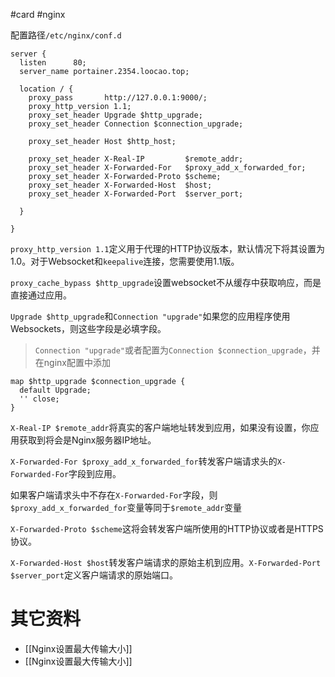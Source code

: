 #card #nginx 

配置路径`/etc/nginx/conf.d`

```nginx
server {
  listen      80;
  server_name portainer.2354.loocao.top;

  location / {
    proxy_pass       http://127.0.0.1:9000/;
    proxy_http_version 1.1;
    proxy_set_header Upgrade $http_upgrade;
    proxy_set_header Connection $connection_upgrade;
    
    proxy_set_header Host $http_host;

    proxy_set_header X-Real-IP         $remote_addr;
    proxy_set_header X-Forwarded-For   $proxy_add_x_forwarded_for;
    proxy_set_header X-Forwarded-Proto $scheme;
    proxy_set_header X-Forwarded-Host  $host;
    proxy_set_header X-Forwarded-Port  $server_port;

  }

}
```

`proxy_http_version 1.1`定义用于代理的HTTP协议版本，默认情况下将其设置为1.0。对于Websocket和`keepalive`连接，您需要使用1.1版。

`proxy_cache_bypass $http_upgrade`设置websocket不从缓存中获取响应，而是直接通过应用。

`Upgrade $http_upgrade`和`Connection "upgrade"`如果您的应用程序使用Websockets，则这些字段是必填字段。

>`Connection "upgrade"`或者配置为`Connection $connection_upgrade`，并在nginx配置中添加

```nginx
map $http_upgrade $connection_upgrade {
  default Upgrade;
  '' close;
}
```

`X-Real-IP $remote_addr`将真实的客户端地址转发到应用，如果没有设置，你应用获取到将会是Nginx服务器IP地址。

`X-Forwarded-For $proxy_add_x_forwarded_for`转发客户端请求头的`X-Forwarded-For`字段到应用。

如果客户端请求头中不存在`X-Forwarded-For`字段，则`$proxy_add_x_forwarded_for`变量等同于`$remote_addr`变量

`X-Forwarded-Proto $scheme`这将会转发客户端所使用的HTTP协议或者是HTTPS协议。

​​`X-Forwarded-Host $host`转发客户端请求的原始主机到应用。`X-Forwarded-Port $server_port`定义客户端请求的原始端口。

# 其它资料

- [[Nginx设置最大传输大小]]
- [[Nginx设置最大传输大小]]